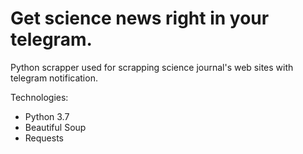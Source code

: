 # Get science news right in your telegram.
Python scrapper used for scrapping science journal's web sites with telegram notification. 

Technologies:
- Python 3.7
- Beautiful Soup
- Requests

